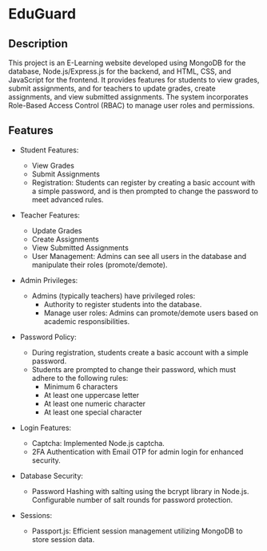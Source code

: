 # EduGuard

## Description

This project is an E-Learning website developed using MongoDB for the database, Node.js/Express.js for the backend, and HTML, CSS, and JavaScript for the frontend. It provides features for students to view grades, submit assignments, and for teachers to update grades, create assignments, and view submitted assignments. The system incorporates Role-Based Access Control (RBAC) to manage user roles and permissions.

## Features

- Student Features:
  - View Grades
  - Submit Assignments
  - Registration: Students can register by creating a basic account with a simple password, and is then prompted to change the password to meet advanced rules.

- Teacher Features:
  - Update Grades
  - Create Assignments
  - View Submitted Assignments
  - User Management: Admins can see all users in the database and manipulate their roles (promote/demote).

- Admin Privileges:
  - Admins (typically teachers) have privileged roles:
    - Authority to register students into the database.
    - Manage user roles: Admins can promote/demote users based on academic responsibilities.

- Password Policy:
  - During registration, students create a basic account with a simple password.
  - Students are prompted to change their password, which must adhere to the following rules:
    - Minimum 6 characters
    - At least one uppercase letter
    - At least one numeric character
    - At least one special character

- Login Features:
  - Captcha: Implemented Node.js captcha.
  - 2FA Authentication with Email OTP for admin login for enhanced security.

- Database Security:
  - Password Hashing with salting using the bcrypt library in Node.js. Configurable number of salt rounds for password protection.

- Sessions:
  - Passport.js: Efficient session management utilizing MongoDB to store session data.
